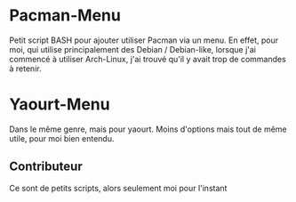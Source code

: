 # Pacman-Menu
Petit script BASH pour ajouter utiliser Pacman via un menu.
En effet, pour moi, qui utilise principalement des Debian / Debian-like, lorsque j'ai commencé à utiliser Arch-Linux, j'ai trouvé qu'il y avait trop de commandes à retenir.

# Yaourt-Menu
Dans le même genre, mais pour yaourt.
Moins d'options mais tout de même utile, pour moi bien entendu.

## Contributeur
Ce sont de petits scripts, alors seulement moi pour l'instant
